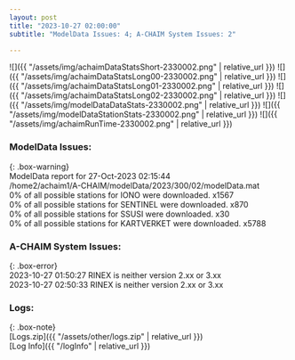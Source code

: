 ```yaml
---
layout: post
title: "2023-10-27 02:00:00"
subtitle: "ModelData Issues: 4; A-CHAIM System Issues: 2"

---
```


![]({{ "/assets/img/achaimDataStatsShort-2330002.png" | relative_url }})
![]({{ "/assets/img/achaimDataStatsLong00-2330002.png" | relative_url }})
![]({{ "/assets/img/achaimDataStatsLong01-2330002.png" | relative_url }})
![]({{ "/assets/img/achaimDataStatsLong02-2330002.png" | relative_url }})
![]({{ "/assets/img/modelDataDataStats-2330002.png" | relative_url }})
![]({{ "/assets/img/modelDataStationStats-2330002.png" | relative_url }})
![]({{ "/assets/img/achaimRunTime-2330002.png" | relative_url }})


### ModelData Issues:  
  
{: .box-warning}  
 ModelData report for 27-Oct-2023 02:15:44   
 /home2/achaim1/A-CHAIM/modelData/2023/300/02/modelData.mat   
 0% of all possible stations for IONO were downloaded. x1567   
 0% of all possible stations for SENTINEL were downloaded. x870   
 0% of all possible stations for SSUSI were downloaded. x30   
 0% of all possible stations for KARTVERKET were downloaded. x5788   
  
### A-CHAIM System Issues:  
  
{: .box-error}  
2023-10-27 01:50:27 RINEX is neither version 2.xx or 3.xx  
2023-10-27 02:50:33 RINEX is neither version 2.xx or 3.xx  

### Logs:  
  
{: .box-note}  
[Logs.zip]({{ "/assets/other/logs.zip" | relative_url }})  
[Log Info]({{ "/logInfo" | relative_url }})  
